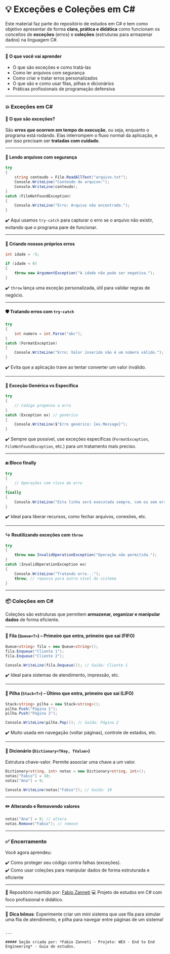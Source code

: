 # 💡 Exceções e Coleções em C#

Este material faz parte do repositório de estudos em C# e tem como objetivo apresentar de forma **clara, prática e didática** como funcionam os conceitos de **exceções** (erros) e **coleções** (estruturas para armazenar dados) na linguagem C#.

---

#### 📌 O que você vai aprender

- O que são exceções e como tratá-las  
- Como ler arquivos com segurança  
- Como criar e tratar erros personalizados  
- O que são e como usar filas, pilhas e dicionários  
- Práticas profissionais de programação defensiva  

---

### 💥 Exceções em C#

#### 🔹 O que são exceções?

São **erros que ocorrem em tempo de execução**, ou seja, enquanto o programa está rodando. Elas interrompem o fluxo normal da aplicação, e por isso precisam ser **tratadas com cuidado**.

---

#### 📁 Lendo arquivos com segurança

```csharp
try
{
    string conteudo = File.ReadAllText("arquivo.txt");
    Console.WriteLine("Conteúdo do arquivo:");
    Console.WriteLine(conteudo);
}
catch (FileNotFoundException)
{
    Console.WriteLine("Erro: Arquivo não encontrado.");
}
````

✔️ Aqui usamos `try-catch` para capturar o erro se o arquivo não existir, evitando que o programa pare de funcionar.

---

#### 🚨 Criando nossos próprios erros

```csharp
int idade = -5;

if (idade < 0)
{
    throw new ArgumentException("A idade não pode ser negativa.");
}
```

✔️ `throw` lança uma exceção personalizada, útil para validar regras de negócio.

---

#### 🛡️ Tratando erros com `try-catch`

```csharp
try
{
    int numero = int.Parse("abc");
}
catch (FormatException)
{
    Console.WriteLine("Erro: Valor inserido não é um número válido.");
}
```

✔️ Evita que a aplicação trave ao tentar converter um valor inválido.

---

#### 🧩 Exceção Genérica vs Específica

```csharp
try
{
    // Código propenso a erro
}
catch (Exception ex) // genérica
{
    Console.WriteLine($"Erro genérico: {ex.Message}");
}
```

✔️ Sempre que possível, use exceções específicas (`FormatException`, `FileNotFoundException`, etc.) para um tratamento mais preciso.

---

#### 🔚 Bloco finally

```csharp
try
{
    // Operações com risco de erro
}
finally
{
    Console.WriteLine("Esta linha será executada sempre, com ou sem erro.");
}
```

✔️ Ideal para liberar recursos, como fechar arquivos, conexões, etc.

---

#### ↪️ Reutilizando exceções com `throw`

```csharp
try
{
    throw new InvalidOperationException("Operação não permitida.");
}
catch (InvalidOperationException ex)
{
    Console.WriteLine("Tratando erro...");
    throw; // repassa para outro nível do sistema
}
```

---

### 📦 Coleções em C\#

Coleções são estruturas que permitem **armazenar, organizar e manipular dados** de forma eficiente.

---

#### 🔁 Fila (`Queue<T>`) – Primeiro que entra, primeiro que sai (FIFO)

```csharp
Queue<string> fila = new Queue<string>();
fila.Enqueue("Cliente 1");
fila.Enqueue("Cliente 2");

Console.WriteLine(fila.Dequeue()); // Saída: Cliente 1
```

✔️ Ideal para sistemas de atendimento, impressão, etc.

---

#### 🧱 Pilha (`Stack<T>`) – Último que entra, primeiro que sai (LIFO)

```csharp
Stack<string> pilha = new Stack<string>();
pilha.Push("Página 1");
pilha.Push("Página 2");

Console.WriteLine(pilha.Pop()); // Saída: Página 2
```

✔️ Muito usada em navegação (voltar páginas), controle de estados, etc.

---

#### 📘 Dicionário (`Dictionary<TKey, TValue>`)

Estrutura chave-valor. Permite associar uma chave a um valor.

```csharp
Dictionary<string, int> notas = new Dictionary<string, int>();
notas["Fabio"] = 10;
notas["Ana"] = 9;

Console.WriteLine(notas["Fabio"]); // Saída: 10
```

---

#### ✏️ Alterando e Removendo valores

```csharp
notas["Ana"] = 8; // altera
notas.Remove("Fabio"); // remove
```

---

### ✅ Encerramento

Você agora aprendeu:

✔️ Como proteger seu código contra falhas (exceções).  
✔️ Como usar coleções para manipular dados de forma estruturada e eficiente

---

📂 Repositório mantido por: [Fabio Zanneti](https://github.com/seu-usuario)
💻 Projeto de estudos em C# com foco profissional e didático.

---

🧠 **Dica bônus**: Experimente criar um mini sistema que use fila para simular uma fila de atendimento, e pilha para navegar entre páginas de um sistema!

```

---

##### Seção criada por: *Fabio Zanneti - Projeto: WEX - End to End Engineering* - Guia de estudos.